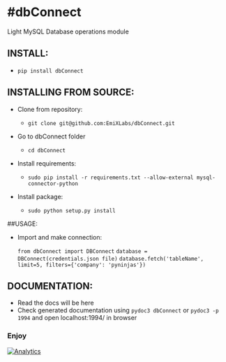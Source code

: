 #dbConnect
===
Light MySQL Database operations module

## INSTALL:
* ``pip install dbConnect``

## INSTALLING FROM SOURCE:
* Clone from repository:

  - ``git clone git@github.com:EmiXLabs/dbConnect.git``
* Go to dbConnect folder
  - ``cd dbConnect``
* Install requirements:
  - ```sudo pip install -r requirements.txt --allow-external mysql-connector-python```

* Install package:
  - ``sudo python setup.py install``

##USAGE:
* Import and make connection:

    ``from dbConnect import DBConnect``
    ``database = DBConnect(credentials.json file)``
    ``database.fetch('tableName', limit=5, filters={'company': 'pyninjas'})``

## DOCUMENTATION:
* Read the docs will be here
* Check generated documentation using ``pydoc3 dbConnect`` or ``pydoc3 -p 1994`` and open localhost:1994/ in browser

### Enjoy

[![Analytics](https://ga-beacon.appspot.com/UA-36541010-2/dbConnect/Readme)](http://www.mastizada.com)
